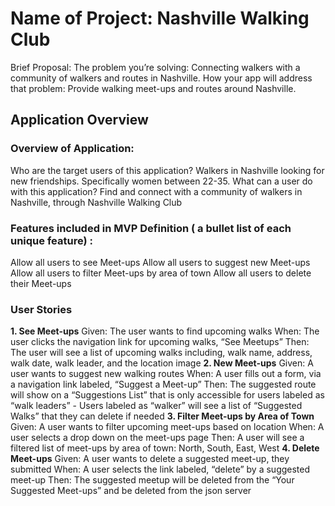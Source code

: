 # Name of Project: Nashville Walking Club

Brief Proposal:
The problem you’re solving: Connecting walkers with a community of walkers and routes in Nashville.
How your app will address that problem: Provide walking meet-ups and routes around Nashville.    



## Application Overview 

### Overview of Application: 
Who are the target users of this application? Walkers in Nashville looking for new friendships. Specifically women between 22-35. 
What can a user do with this application? Find and connect with a community of walkers in Nashville, through Nashville Walking Club


### Features included in MVP Definition ( a bullet list of each unique feature) : 
Allow all users to see Meet-ups
Allow all users to suggest new Meet-ups
Allow all users to filter Meet-ups by area of town
Allow all users to delete their Meet-ups


### User Stories 
**1. See Meet-ups**
    Given: The user wants to find upcoming walks
    When: The user clicks the navigation link for upcoming walks, “See Meetups”
    Then: The user will see a list of upcoming walks including, walk name, address, walk date, walk leader, and the location image
**2. New Meet-ups**
    Given: A user wants to suggest new walking routes
    When: A user fills out a form, via a navigation link labeled, “Suggest a Meet-up”
    Then: The suggested route will show on a  “Suggestions List” that is only accessible for users labeled as “walk leaders”
        - Users labeled as “walker” will see a list of “Suggested Walks” that they can delete if needed
**3. Filter Meet-ups by Area of Town**
    Given: A user wants to filter upcoming meet-ups based on location
    When: A user selects a drop down on the meet-ups page
    Then: A user will see a filtered list of meet-ups by area of town: North, South, East, West 
**4. Delete Meet-ups**
    Given: A user wants to delete a suggested meet-up, they submitted
    When: A user selects the link labeled, “delete” by a suggested meet-up
    Then: The suggested meetup will be deleted from the “Your Suggested Meet-ups” and be deleted from the json server
